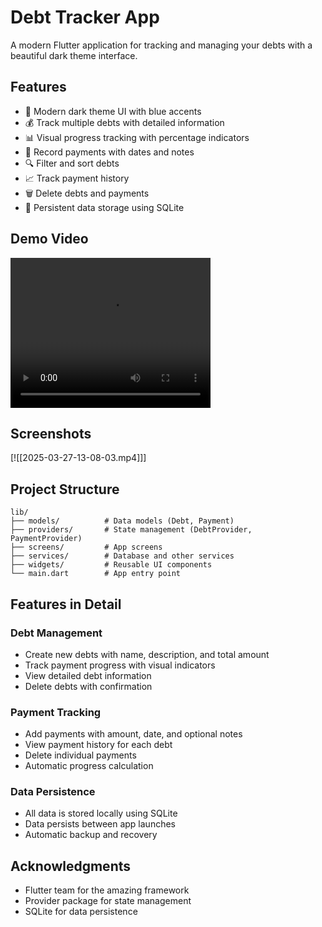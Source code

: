 # Debt Tracker App

A modern Flutter application for tracking and managing your debts with a beautiful dark theme interface.

## Features

- 📱 Modern dark theme UI with blue accents
- 💰 Track multiple debts with detailed information
- 📊 Visual progress tracking with percentage indicators
- 📅 Record payments with dates and notes
- 🔍 Filter and sort debts
- 📈 Track payment history
- 🗑️ Delete debts and payments
- 💾 Persistent data storage using SQLite

## Demo Video

<video width="320" height="240" controls>
  <source src="demo/demoapp.mp4" type="video/mp4">
  Your browser does not support the video tag.
</video>

## Screenshots

[![[2025-03-27-13-08-03.mp4]]]

## Project Structure

```
lib/
├── models/          # Data models (Debt, Payment)
├── providers/       # State management (DebtProvider, PaymentProvider)
├── screens/         # App screens
├── services/        # Database and other services
├── widgets/         # Reusable UI components
└── main.dart        # App entry point
```

## Features in Detail

### Debt Management

- Create new debts with name, description, and total amount
- Track payment progress with visual indicators
- View detailed debt information
- Delete debts with confirmation

### Payment Tracking

- Add payments with amount, date, and optional notes
- View payment history for each debt
- Delete individual payments
- Automatic progress calculation

### Data Persistence

- All data is stored locally using SQLite
- Data persists between app launches
- Automatic backup and recovery

## Acknowledgments

- Flutter team for the amazing framework
- Provider package for state management
- SQLite for data persistence
